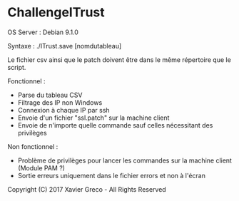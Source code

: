 # ChallengeITrust

OS Server : Debian 9.1.0

Syntaxe : ./ITrust.save [nomdutableau]

Le fichier csv ainsi que le patch doivent être dans le même répertoire que le script.

Fonctionnel : 

- Parse du tableau CSV 
- Filtrage des IP non Windows
- Connexion à chaque IP par ssh
- Envoie d'un fichier "ssl.patch" sur la machine client
- Envoie de n'importe quelle commande sauf celles nécessitant des privilèges

Non fonctionnel : 

- Problème de privilèges pour lancer les commandes sur la machine client (Module PAM ?)
- Sortie erreurs uniquement dans le fichier errors et non à l'écran

Copyright (C) 2017 Xavier Greco - All Rights Reserved
